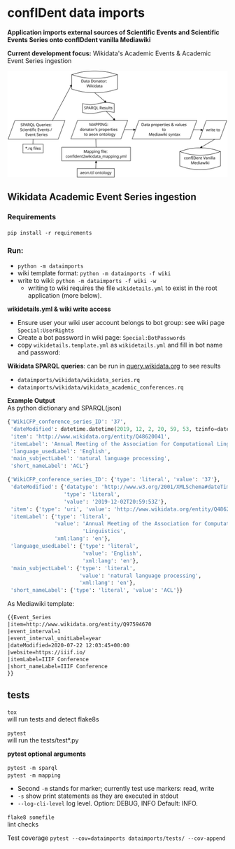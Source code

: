 # confIDent data imports 
**Application imports external sources of Scientific Events and Scientific Events Series onto confIDdent vanilla Mediawiki**

**Current development focus:**  Wikidata's Academic Events & Academic Event Series ingestion

![](docs/data_imports.svg)


## Wikidata Academic Event Series ingestion

###  Requirements
`pip install -r requirements` 

### Run:
* `python -m dataimports`
* wiki template format: `python -m dataimports -f wiki`
* write to wiki: `python -m dataimports -f wiki -w`
    * writing to wiki requires the file `wikidetails.yml` to exist in the root application (more below).


**wikidetails.yml & wiki write access**
* Ensure user your wiki user account belongs to bot group: see wiki page `Special:UserRights`
* Create a bot password in wiki page: `Special:BotPasswords`
* copy `wikidetails.template.yml` as `wikidetails.yml` and fill in bot name and password:<br/>
    
    
    
**Wikidata SPARQL queries**: can be run in [query.wikidata.org](https://query.wikidata.org/) to see results
* `dataimports/wikidata/wikidata_series.rq` 
* `dataimports/wikidata/wikidata_academic_conferences.rq`

**Example Output**  
As python dictionary and SPARQL(json) 
```python
{'WikiCFP_conference_series_ID': '37',
 'dateModified': datetime.datetime(2019, 12, 2, 20, 59, 53, tzinfo=datetime.timezone.utc),
 'item': 'http://www.wikidata.org/entity/Q48620041',
 'itemLabel': 'Annual Meeting of the Association for Computational Linguistics',
 'language_usedLabel': 'English',
 'main_subjectLabel': 'natural language processing',
 'short_nameLabel': 'ACL'}
```
```python
{'WikiCFP_conference_series_ID': {'type': 'literal', 'value': '37'},
 'dateModified': {'datatype': 'http://www.w3.org/2001/XMLSchema#dateTime',
                  'type': 'literal',
                  'value': '2019-12-02T20:59:53Z'},
 'item': {'type': 'uri', 'value': 'http://www.wikidata.org/entity/Q48620041'},
 'itemLabel': {'type': 'literal',
               'value': 'Annual Meeting of the Association for Computational '
                        'Linguistics',
               'xml:lang': 'en'},
 'language_usedLabel': {'type': 'literal',
                        'value': 'English',
                        'xml:lang': 'en'},
 'main_subjectLabel': {'type': 'literal',
                       'value': 'natural language processing',
                       'xml:lang': 'en'},
 'short_nameLabel': {'type': 'literal', 'value': 'ACL'}}
```

As Mediawiki template:
```
{{Event_Series
|item=http://www.wikidata.org/entity/Q97594670
|event_interval=1
|event_interval_unitLabel=year
|dateModified=2020-07-22 12:03:45+00:00
|website=https://iiif.io/
|itemLabel=IIIF Conference
|short_nameLabel=IIIF Conference
}}
```

## tests
`tox`<br/>
will run tests and detect flake8s

`pytest`<br/>
will run the tests/test*.py

**pytest optional arguments**

`pytest -m sparql`<br/>
`pytest -m mapping`<br/>
* Second `-m` stands for marker; currently test use markers: read, write
* `-s` show print statements as they are executed in stdout
*  `--log-cli-level` log level. Option: DEBUG, INFO Default: INFO.   

`flake8 somefile`<br/>
lint checks

Test coverage
`pytest --cov=dataimports dataimports/tests/ --cov-append`

